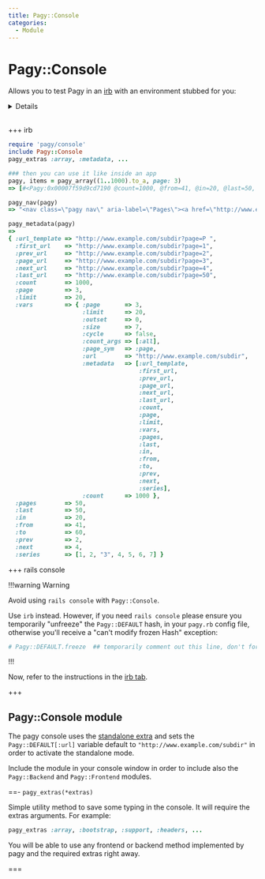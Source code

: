 ```yaml
---
title: Pagy::Console
categories:
  - Module
---
```


# Pagy::Console

Allows you to test Pagy in an [irb](https://github.com/ruby/irb) with an environment stubbed for you:

<details>

Standard pagination requires a: controller, model, view and request object to work i.e. you need an environment. `Pagy::Console`
gives you that environment.

</details>

</br>

+++ irb

```ruby
require 'pagy/console'
include Pagy::Console
pagy_extras :array, :metadata, ...

### then you can use it like inside an app
pagy, items = pagy_array((1..1000).to_a, page: 3)
=> [#<Pagy:0x00007f59d9cd7190 @count=1000, @from=41, @in=20, @last=50, @limit=20, @next=4, @offset=40, @outset=0, @page=3, @prev=2, @to=60, @vars={:count_args=>[:all], :ends=>true, :limit=>20, :outset=>0, :page=>3, :page_sym=>:page, :size=>7, :url=>"http://www.example.com/subdir", :metadata=>[:url_template, :first_url, :prev_url, :page_url, :next_url, :last_url, :count, :page, :limit, :vars, :pages, :last, :in, :from, :to, :prev, :next, :series], :count=>1000}>, [41, 42, 43, 44, 45, 46, 47, 48, 49, 50, 51, 52, 53, 54, 55, 56, 57, 58, 59, 60]]

pagy_nav(pagy)
=> "<nav class=\"pagy nav\" aria-label=\"Pages\"><a href=\"http://www.example.com/subdir?page=2\" aria-label=\"Previous\">&lt;</a><a href=\"http://www.example.com/subdir?page=1\">1</a><a href=\"http://www.example.com/subdir?page=2\">2</a><a role=\"link\" aria-disabled=\"true\" aria-current=\"page\" class=\"current\">3</a><a href=\"http://www.example.com/subdir?page=4\">4</a><a href=\"http://www.example.com/subdir?page=5\">5</a><a role=\"link\" aria-disabled=\"true\" class=\"gap\">&hellip;</a><a href=\"http://www.example.com/subdir?page=50\">50</a><a href=\"http://www.example.com/subdir?page=4\" aria-label=\"Next\">&gt;</a></nav>"

pagy_metadata(pagy)
=>
{ :url_template => "http://www.example.com/subdir?page=P ",
  :first_url    => "http://www.example.com/subdir?page=1",
  :prev_url     => "http://www.example.com/subdir?page=2",
  :page_url     => "http://www.example.com/subdir?page=3",
  :next_url     => "http://www.example.com/subdir?page=4",
  :last_url     => "http://www.example.com/subdir?page=50",
  :count        => 1000,
  :page         => 3,
  :limit        => 20,
  :vars         => { :page       => 3,
                     :limit      => 20,
                     :outset     => 0,
                     :size       => 7,
                     :cycle      => false,
                     :count_args => [:all],
                     :page_sym   => :page,
                     :url        => "http://www.example.com/subdir",
                     :metadata   => [:url_template,
                                     :first_url,
                                     :prev_url,
                                     :page_url,
                                     :next_url,
                                     :last_url,
                                     :count,
                                     :page,
                                     :limit,
                                     :vars,
                                     :pages,
                                     :last,
                                     :in,
                                     :from,
                                     :to,
                                     :prev,
                                     :next,
                                     :series],
                     :count      => 1000 },
  :pages        => 50,
  :last         => 50,
  :in           => 20,
  :from         => 41,
  :to           => 60,
  :prev         => 2,
  :next         => 4,
  :series       => [1, 2, "3", 4, 5, 6, 7] }
```

+++ rails console

!!!warning Warning

Avoid using `rails console` with `Pagy::Console`.

Use `irb` instead. However, if you need `rails console` please ensure you temporarily "unfreeze" the `Pagy::DEFAULT` hash, in
your `pagy.rb` config file, otherwise you'll receive a "can't modify frozen Hash" exception:

```rb
# Pagy::DEFAULT.freeze  ## temporarily comment out this line, don't forget to uncomment when finished!
```

!!!

Now, refer to the instructions in the [irb tab](#irb).

+++

## Pagy::Console module

The pagy console uses the [standalone extra](/docs/extras/standalone.md) and sets the `Pagy::DEFAULT[:url]` variable default
to `"http://www.example.com/subdir"` in order to activate the standalone mode.

Include the module in your console window in order to include also the `Pagy::Backend` and `Pagy::Frontend` modules.

==- `pagy_extras(*extras)`

Simple utility method to save some typing in the console. It will require the extras arguments. For example:

```ruby
pagy_extras :array, :bootstrap, :support, :headers, ...
```

You will be able to use any frontend or backend method implemented by pagy and the required extras right away.

===
